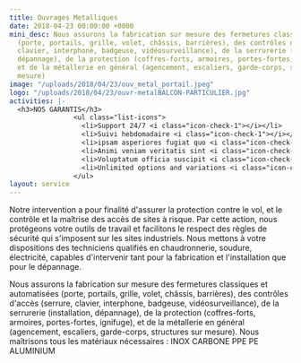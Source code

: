```yaml
---
title: Ouvrages Metalliques
date: 2018-04-23 00:00:00 +0000
mini_desc: Nous assurons la fabrication sur mesure des fermetures classiques et automatisées
  (porte, portails, grille, volet, châssis, barrières), des contrôles d'accès (serrure,
  clavier, interphone, badgeuse, vidéosurveillance), de la serrurerie (installation,
  dépannage), de la protection (coffres-forts, armoires, portes-fortes, ignifuge),
  et de la métallerie en général (agencement, escaliers, garde-corps, structures sur
  mesure)
image: "/uploads/2018/04/23/ouv_metal_portail.jpeg"
logo: "/uploads/2018/04/23/ouvr-metalBALCON-PARTICULIER.jpg"
activities: |-
  <h3>NOS GARANTIS</h3>
                <ul class="list-icons">
                  <li>Support 24/7 <i class="icon-check-1"></i></li>
                  <li>Suivi hebdomadaire <i class="icon-check-1"></i></li>
                  <li>ipsam asperiores fugiat quo <i class="icon-check-1"></i></li>
                  <li>Animi veniam veritatis sint <i class="icon-check-1"></i></li>
                  <li>Voluptatum officia suscipit <i class="icon-check-1"></i></li>
                  <li>Unlimited options and variations <i class="icon-check-1"></i></li>
                </ul>
layout: service
---
```

Notre intervention a pour finalité d'assurer la protection contre le vol, et le contrôle et la maîtrise des accès de sites à risque. Par cette action, nous protégeons votre outils de travail et facilitons le respect des règles de sécurité qui s'imposent sur les sites industriels. Nous mettons à votre dispositions des techniciens qualifiés en chaudronnerie, soudure, électricité, capables d'intervenir tant pour la fabrication et l'installation que pour le dépannage.  
  
Nous assurons la fabrication sur mesure des fermetures classiques et automatisées (porte, portails, grille, volet, châssis, barrières), des contrôles d'accès (serrure, clavier, interphone, badgeuse, vidéosurveillance), de la serrurerie (installation, dépannage), de la protection (coffres-forts, armoires, portes-fortes, ignifuge), et de la métallerie en général (agencement, escaliers, garde-corps, structures sur mesure). Nous maîtrisons tous les matériaux nécessaires : INOX CARBONE PPE PE ALUMINIUM